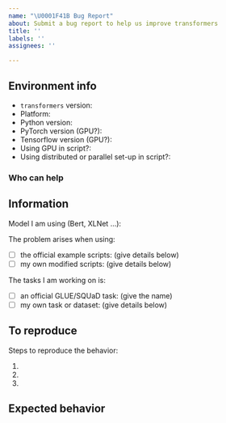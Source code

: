 ```yaml
---
name: "\U0001F41B Bug Report"
about: Submit a bug report to help us improve transformers
title: ''
labels: ''
assignees: ''

---
```



## Environment info
<!-- You can run the command `transformers-cli env` and copy-and-paste its output below.
     Don't forget to fill out the missing fields in that output! -->
     
- `transformers` version:
- Platform:
- Python version:
- PyTorch version (GPU?):
- Tensorflow version (GPU?):
- Using GPU in script?:
- Using distributed or parallel set-up in script?:

### Who can help
<!-- Your issue will be replied to more quickly if you can figure out the right person to tag with @
 If you know how to use git blame, that is the easiest way, otherwise, here is a rough guide of **who to tag**.
 Please tag fewer than 3 people.
 
 albert, bert, GPT2, XLM: @LysandreJik 
 tokenizers: @mfuntowicz
 Trainer: @sgugger
 Speed and Memory Benchmarks: @patrickvonplaten
 Model Cards: @julien-c
 Translation: @sshleifer
 Summarization: @sshleifer
 TextGeneration: @TevenLeScao 
 examples/distillation: @VictorSanh
 nlp datasets: [different repo](https://github.com/huggingface/nlp)
 rust tokenizers: [different repo](https://github.com/huggingface/tokenizers)
 Text Generation: @TevenLeScao
 blenderbot: @mariamabarham
 Bart: @sshleifer
 Marian: @sshleifer
 T5: @patrickvonplaten
 Longformer/Reformer: @patrickvonplaten
 TransfoXL/XLNet: @TevenLeScao 
 examples/seq2seq: @sshleifer
 examples/bert-loses-patience: @JetRunner
 tensorflow: @jplu
 examples/token-classification: @stefan-it
 documentation: @sgugger
 -->

## Information

Model I am using (Bert, XLNet ...):

The problem arises when using:
* [ ] the official example scripts: (give details below)
* [ ] my own modified scripts: (give details below)

The tasks I am working on is:
* [ ] an official GLUE/SQUaD task: (give the name)
* [ ] my own task or dataset: (give details below)

## To reproduce

Steps to reproduce the behavior:

1.
2.
3.

<!-- If you have code snippets, error messages, stack traces please provide them here as well.
     Important! Use code tags to correctly format your code. See https://help.github.com/en/github/writing-on-github/creating-and-highlighting-code-blocks#syntax-highlighting
     Do not use screenshots, as they are hard to read and (more importantly) don't allow others to copy-and-paste your code.-->

## Expected behavior

<!-- A clear and concise description of what you would expect to happen. -->
